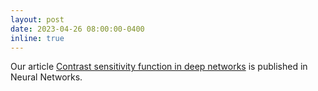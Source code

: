 ```yaml
---
layout: post
date: 2023-04-26 08:00:00-0400
inline: true
---
```


Our article [Contrast sensitivity function in deep networks](https://doi.org/10.1016/j.neunet.2023.04.032) is published in Neural Networks.
